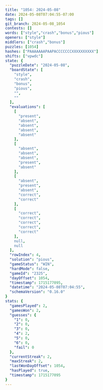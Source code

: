 ```yaml
---
title: "1054: 2024-05-08"
date: 2024-05-08T07:04:55-07:00
tags: []
git_branch: 2024-05-08_1054
contests: []
words: ["style","crash","bonus","pious"]
openers: ["style"]
middlers: ["crash","bonus"]
puzzles: [1054]
hashes: ["PAAAAAAAPAAPACCCCCCCXXXXXXXXXX"]
shifts: ["vpwdc"]
state: {
  "puzzleDate": "2024-05-08",
  "boardState": [
    "style",
    "crash",
    "bonus",
    "pious",
    "",
    ""
  ],
  "evaluations": [
    [
      "present",
      "absent",
      "absent",
      "absent",
      "absent"
    ],
    [
      "absent",
      "absent",
      "absent",
      "present",
      "absent"
    ],
    [
      "absent",
      "present",
      "absent",
      "correct",
      "correct"
    ],
    [
      "correct",
      "correct",
      "correct",
      "correct",
      "correct"
    ],
    null,
    null
  ],
  "rowIndex": 4,
  "solution": "pious",
  "gameStatus": "WIN",
  "hardMode": false,
  "gameId": "2325",
  "dayOffset": 1054,
  "timestamp": 1715177095,
  "datetime": "2024-05-08T07:04:55",
  "schemaVersion": "0.16.0"
}
stats: {
  "gamesPlayed": 2,
  "gamesWon": 2,
  "guesses": {
    "1": 0,
    "2": 0,
    "3": 0,
    "4": 2,
    "5": 0,
    "6": 0,
    "fail": 0
  },
  "currentStreak": 2,
  "maxStreak": 2,
  "lastWonDayOffset": 1054,
  "hasPlayed": true,
  "timestamp": 1715177095
}
---
```

<!-- more -->
